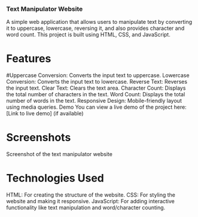 ### Text Manipulator Website
A simple web application that allows users to manipulate text by converting it to uppercase, lowercase, reversing it, and also provides character and word count. This project is built using HTML, CSS, and JavaScript.

# Features
#Uppercase Conversion: Converts the input text to uppercase.
Lowercase Conversion: Converts the input text to lowercase.
Reverse Text: Reverses the input text.
Clear Text: Clears the text area.
Character Count: Displays the total number of characters in the text.
Word Count: Displays the total number of words in the text.
Responsive Design: Mobile-friendly layout using media queries.
Demo
You can view a live demo of the project here: [Link to live demo] (if available)

# Screenshots

Screenshot of the text manipulator website

# Technologies Used
HTML: For creating the structure of the website.
CSS: For styling the website and making it responsive.
JavaScript: For adding interactive functionality like text manipulation and word/character counting.
